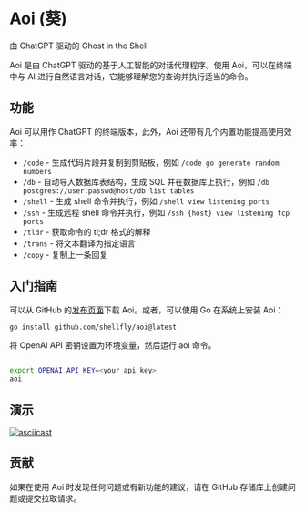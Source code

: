 # Aoi (葵)

由 ChatGPT 驱动的 Ghost in the Shell

Aoi 是由 ChatGPT 驱动的基于人工智能的对话代理程序。使用 Aoi，可以在终端中与 AI 进行自然语言对话，它能够理解您的查询并执行适当的命令。

## 功能
 Aoi 可以用作 ChatGPT 的终端版本，此外，Aoi 还带有几个内置功能提高使用效率：

- `/code` - 生成代码片段并复制到剪贴板，例如 `/code go generate random numbers`
- `/db` - 自动导入数据库表结构，生成 SQL 并在数据库上执行，例如 `/db postgres://user:passwd@host/db list tables`
- `/shell` - 生成 shell 命令并执行，例如 `/shell view listening ports`
- `/ssh` - 生成远程 shell 命令并执行，例如 `/ssh {host} view listening tcp ports`
- `/tldr` - 获取命令的 tl;dr 格式的解释
- `/trans` - 将文本翻译为指定语言
- `/copy` - 复制上一条回复

## 入门指南
可以从 GitHub 的[发布页面](https://github.com/shellfly/aoi/releases)下载 Aoi。或者，可以使用 Go 在系统上安装 Aoi：

```bash
go install github.com/shellfly/aoi@latest
```
将 OpenAI API 密钥设置为环境变量，然后运行 aoi 命令。

```bash

export OPENAI_API_KEY=<your_api_key>
aoi
```

## 演示
[![asciicast](https://asciinema.org/a/XjCGaMNf8Qp2nQ1UDlehjm5AN.svg)](https://asciinema.org/a/XjCGaMNf8Qp2nQ1UDlehjm5AN)

## 贡献
如果在使用 Aoi 时发现任何问题或有新功能的建议，请在 GitHub 存储库上创建问题或提交拉取请求。
